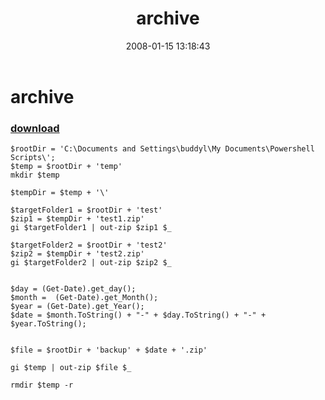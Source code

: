 ﻿---
pid:            113
poster:         percent20
title:          archive
date:           2008-01-15 13:18:43
format:         posh
parent:         0
parent:         0

---

# archive

### [download](113.ps1)



```posh
$rootDir = 'C:\Documents and Settings\buddyl\My Documents\Powershell Scripts\';
$temp = $rootDir + 'temp'
mkdir $temp

$tempDir = $temp + '\'

$targetFolder1 = $rootDir + 'test'
$zip1 = $tempDir + 'test1.zip'
gi $targetFolder1 | out-zip $zip1 $_

$targetFolder2 = $rootDir + 'test2'
$zip2 = $tempDir + 'test2.zip'
gi $targetFolder2 | out-zip $zip2 $_


$day = (Get-Date).get_day();
$month =  (Get-Date).get_Month();
$year = (Get-Date).get_Year();
$date = $month.ToString() + "-" + $day.ToString() + "-" + $year.ToString();


$file = $rootDir + 'backup' + $date + '.zip'

gi $temp | out-zip $file $_

rmdir $temp -r
```
